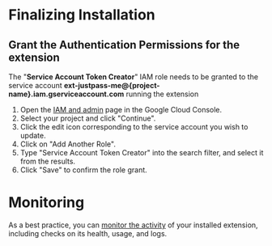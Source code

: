 <!-- 
This file provides your users an overview of how to use your extension after they've installed it. All content is optional, but this is the recommended format. Your users will see the contents of this file in the Firebase console after they install the extension.

Include instructions for using the extension and any important functional details. Also include **detailed descriptions** for any additional post-installation setup required by the user.

Reference values for the extension instance using the ${param:PARAMETER_NAME} or ${function:VARIABLE_NAME} syntax.
Learn more in the docs: https://firebase.google.com/docs/extensions/alpha/create-user-docs#reference-in-postinstall

Learn more about writing a POSTINSTALL.md file in the docs:
https://firebase.google.com/docs/extensions/alpha/create-user-docs#writing-postinstall
-->

# Finalizing Installation
## Grant the Authentication Permissions for the extension

The "**Service Account Token Creator**" IAM role needs to be granted to the service account **ext-justpass-me@{project-name}.iam.gserviceaccount.com** running the extension

1. Open the [IAM and admin](https://console.cloud.google.com/project/_/iam-admin) page in the Google Cloud Console.
2. Select your project and click "Continue".
3. Click the edit icon corresponding to the service account you wish to update.
4. Click on "Add Another Role".
5. Type "Service Account Token Creator" into the search filter, and select it from the results.
6. Click "Save" to confirm the role grant.

<!-- We recommend keeping the following section to explain how to monitor extensions with Firebase -->
# Monitoring

As a best practice, you can [monitor the activity](https://firebase.google.com/docs/extensions/manage-installed-extensions#monitor) of your installed extension, including checks on its health, usage, and logs.